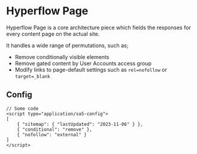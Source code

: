# Hyperflow Page

Hyperflow Page is a core architecture piece which fields the responses for every content page on the actual site.

It handles a wide range of permutations, such as;

* Remove conditionally visible elements
* Remove gated content by User Accounts access group
* Modify links to page-default settings such as `rel=nofollow` or `target=_blank`

## Config

```
// Some code
<script type="application/sa5-config">
[
    { "sitemap": { "lastUpdated": "2023-11-06" } },
    { "conditional": "remove" },
    { "nofollow": "external" }
]
</script>
```
